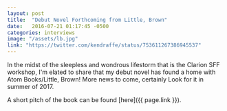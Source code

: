 ```yaml
---
layout: post
title:  "Debut Novel Forthcoming from Little, Brown"
date:   2016-07-21 01:17:45 -0500
categories: interviews
image: "/assets/lb.jpg"
link: "https://twitter.com/kendraffe/status/753611267386945537"
---
```

In the midst of the sleepless and wondrous lifestorm that is the Clarion SFF workshop, I'm elated to share that my debut novel has found a home with Atom Books/Little, Brown! More news to come, certainly Look for it in summer of 2017.


 A short pitch of the book can be found [here]({{ page.link }}).